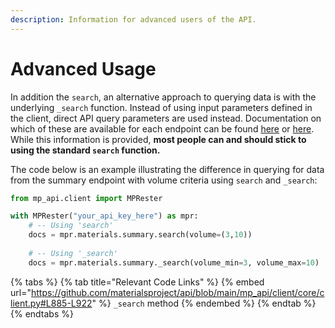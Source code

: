 ```yaml
---
description: Information for advanced users of the API.
---
```


# Advanced Usage

In addition the `search`, an alternative approach to querying data is with the underlying `_search` function. Instead of using input parameters defined in the client, direct API query parameters are used instead. Documentation on which of these are available for each endpoint can be found [here](https://api.materialsproject.org/docs) or [here](https://api.materialsproject.org/redoc). While this information is provided, **most people can and should stick to using the standard `search` function.**

The code below is an example illustrating the difference in querying for data from the summary endpoint with volume criteria using `search` and `_search`:

```python
from mp_api.client import MPRester

with MPRester("your_api_key_here") as mpr:
    # -- Using 'search'
    docs = mpr.materials.summary.search(volume=(3,10))
    
    # -- Using '_search'
    docs = mpr.materials.summary._search(volume_min=3, volume_max=10)
```

{% tabs %}
{% tab title="Relevant Code Links" %}
{% embed url="https://github.com/materialsproject/api/blob/main/mp_api/client/core/client.py#L885-L922" %}
`_search` method
{% endembed %}
{% endtab %}
{% endtabs %}
